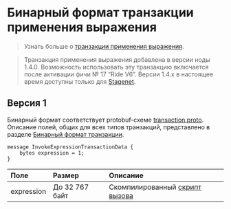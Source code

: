 # Бинарный формат транзакции применения выражения

> Узнать больше о [транзакции применения выражения](/ru/blockchain/transaction-type/invoke-expression-transaction).

> Транзакция применения выражения добавлена в версии ноды 1.4.0. Возможность использовать эту транзакцию включается после активации фичи №&nbsp;17 “Ride V6”. Версии 1.4.x в настоящее время доступны только для [Stagenet](/ru/blockchain/blockchain-network/).

## Версия 1

Бинарный формат соответствует protobuf-схеме [transaction.proto](https://github.com/wavesplatform/protobuf-schemas/blob/master/proto/waves/transaction.proto). Описание полей, общих для всех типов транзакций, представлено в разделе [Бинарный формат транзакции](/ru/blockchain/binary-format/transaction-binary-format/).

```
message InvokeExpressionTransactionData {
    bytes expression = 1;
}
```

| Поле | Размер | Описание |
| :--- | :--- | :--- |
| expression | До 32&nbsp;767 байт | Скомпилированный [скрипт вызова](/ru/ride/v6/script/script-types/call-script) |

